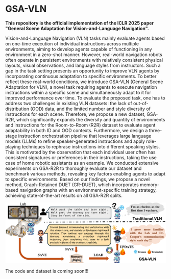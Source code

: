 # GSA-VLN
**This repository is the official implementation of the ICLR 2025 paper "General Scene Adaptation for Vision-and-Language Navigation".**

Vision-and-Language Navigation (VLN) tasks mainly evaluate agents based on one-time execution of individual instructions across multiple environments, aiming to develop agents capable of functioning in any environment in a zero-shot manner. However, real-world navigation robots often operate in persistent environments with relatively consistent physical layouts, visual observations, and language styles from instructors. Such a gap in the task setting presents an opportunity to improve VLN agents by incorporating continuous adaptation to specific environments. To better reflect these real-world conditions, we introduce GSA-VLN (General Scene Adaptation for VLN), a novel task requiring agents to execute navigation instructions within a specific scene and simultaneously adapt to it for improved performance over time.  To evaluate the proposed task, one has to address two challenges in existing VLN datasets: the lack of out-of-distribution (OOD) data, and the limited number and style diversity of instructions for each scene. Therefore, we propose a new dataset, GSA-R2R, which significantly expands the diversity and quantity of environments and instructions for the Room-to-Room (R2R) dataset to evaluate agent adaptability in both ID and OOD contexts. Furthermore, we design a three-stage instruction orchestration pipeline that leverages large language models (LLMs) to refine speaker-generated instructions and apply role-playing techniques to rephrase instructions into different speaking styles. This is motivated by the observation that each individual user often has consistent signatures or preferences in their instructions,  taking the use case of home robotic assistants as an example. We conducted extensive experiments on GSA-R2R to thoroughly evaluate our dataset and benchmark various methods, revealing key factors enabling agents to adapt to specific environments.  Based on our findings, we propose a novel method, Graph-Retained DUET (GR-DUET), which incorporates memory-based navigation graphs with an environment-specific training strategy, achieving state-of-the-art results on all GSA-R2R splits. 



![model_arch](figures/teaser.png)



The code and dataset is coming soon!!!
